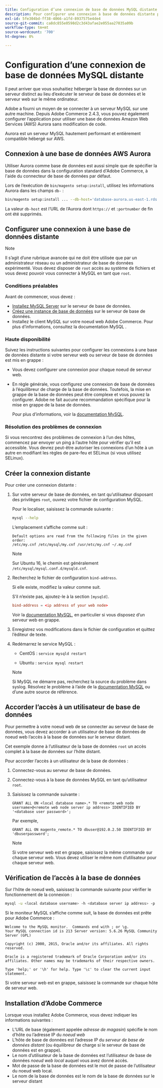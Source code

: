```yaml
---
title: Configuration d’une connexion de base de données MySQL distante
description: Pour configurer une connexion à base de données distante pour les installations sur site d’Adobe Commerce, procédez comme suit.
exl-id: 5fe304bd-ff38-4066-a1fd-8937575e4de4
source-git-commit: ca8dc855e0598d2c3d43afae2e055aa27035a09b
workflow-type: tm+mt
source-wordcount: '700'
ht-degree: 0%

---
```


# Configuration d’une connexion de base de données MySQL distante

Il peut arriver que vous souhaitiez héberger la base de données sur un serveur distinct au lieu d’exécuter le serveur de base de données et le serveur web sur le même ordinateur.

Adobe a fourni un moyen de se connecter à un serveur MySQL sur une autre machine. Depuis Adobe Commerce 2.4.3, vous pouvez également configurer l’application pour utiliser une base de données Amazon Web Services (AWS) Aurora sans modification de code.

Aurora est un serveur MySQL hautement performant et entièrement compatible hébergé sur AWS.

## Connexion à une base de données AWS Aurora

Utiliser Aurora comme base de données est aussi simple que de spécifier la base de données dans la configuration standard d&#39;Adobe Commerce, à l&#39;aide du connecteur de base de données par défaut.

Lors de l’exécution de `bin/magento setup:install`, utilisez les informations Aurora dans les champs `db-` :

```bash
bin/magento setup:install ... --db-host='database-aurora.us-east-1.rds.amazonaws.com' --db-name='magento2' --db-user='username' --db-password='password' ...
```

La valeur `db-host` est l’URL de l’Aurora dont `https://` et `:portnumber` de fin ont été supprimés.

## Configurer une connexion à une base de données distante

>[!NOTE]
>
>Il s’agit d’une rubrique avancée qui ne doit être utilisée que par un administrateur réseau ou un administrateur de base de données expérimenté. Vous devez disposer de `root` accès au système de fichiers et vous devez pouvoir vous connecter à MySQL en tant que `root`.

### Conditions préalables

Avant de commencer, vous devez :

* [Installez MySQL Server](mysql.md) sur le serveur de base de données.
* [Créez une instance de base de données](mysql.md#configuring-the-database-instance) sur le serveur de base de données.
* Installez le client MySQL sur votre noeud web Adobe Commerce. Pour plus d’informations, consultez la documentation MySQL .

### Haute disponibilité

Suivez les instructions suivantes pour configurer les connexions à une base de données distante si votre serveur web ou serveur de base de données est mis en grappe :

* Vous devez configurer une connexion pour chaque noeud de serveur web.
* En règle générale, vous configurez une connexion de base de données à l’équilibreur de charge de la base de données. Toutefois, la mise en grappe de la base de données peut être complexe et vous pouvez la configurer. Adobe ne fait aucune recommandation spécifique pour la mise en grappe de la base de données.

  Pour plus d’informations, voir la [documentation MySQL](https://dev.mysql.com/doc/refman/5.6/en/mysql-cluster.html).

### Résolution des problèmes de connexion

Si vous rencontrez des problèmes de connexion à l’un des hôtes, commencez par envoyer un ping à l’autre hôte pour vérifier qu’il est accessible. Vous devrez peut-être autoriser les connexions d’un hôte à un autre en modifiant les règles de pare-feu et SELinux (si vous utilisez SELinux).

## Créer la connexion distante

Pour créer une connexion distante :

1. Sur votre serveur de base de données, en tant qu’utilisateur disposant des privilèges `root`, ouvrez votre fichier de configuration MySQL.

   Pour le localiser, saisissez la commande suivante :

   ```bash
   mysql --help
   ```

   L’emplacement s’affiche comme suit :

   ```
   Default options are read from the following files in the given order:
   /etc/my.cnf /etc/mysql/my.cnf /usr/etc/my.cnf ~/.my.cnf
   ```

   >[!NOTE]
   >
   >Sur Ubuntu 16, le chemin est généralement `/etc/mysql/mysql.conf.d/mysqld.cnf`.

1. Recherchez le fichier de configuration `bind-address`.

   Si elle existe, modifiez la valeur comme suit.

   S’il n’existe pas, ajoutez-le à la section `[mysqld]`.

   ```conf
   bind-address = <ip address of your web node>
   ```

   Voir la [documentation MySQL](https://dev.mysql.com/doc/refman/5.6/en/server-options.html), en particulier si vous disposez d’un serveur web en grappe.

1. Enregistrez vos modifications dans le fichier de configuration et quittez l’éditeur de texte.
1. Redémarrez le service MySQL :

   * CentOS : `service mysqld restart`

   * Ubuntu : `service mysql restart`

   >[!NOTE]
   >
   >Si MySQL ne démarre pas, recherchez la source du problème dans syslog. Résolvez le problème à l’aide de la [documentation MySQL](https://dev.mysql.com/doc/refman/5.6/en/server-options.html#option_mysqld_bind-address) ou d’une autre source de référence.

## Accorder l’accès à un utilisateur de base de données

Pour permettre à votre noeud web de se connecter au serveur de base de données, vous devez accorder à un utilisateur de base de données de noeud web l’accès à la base de données sur le serveur distant.

Cet exemple donne à l’utilisateur de la base de données `root` un accès complet à la base de données sur l’hôte distant.

Pour accorder l’accès à un utilisateur de la base de données :

1. Connectez-vous au serveur de base de données.
1. Connectez-vous à la base de données MySQL en tant qu’utilisateur `root`.
1. Saisissez la commande suivante :

   ```shell
   GRANT ALL ON <local database name>.* TO <remote web node username>@<remote web node server ip address> IDENTIFIED BY '<database user password>';
   ```

   Par exemple,

   ```shell
   GRANT ALL ON magento_remote.* TO dbuser@192.0.2.50 IDENTIFIED BY 'dbuserpassword';
   ```

   >[!NOTE]
   >
   >Si votre serveur web est en grappe, saisissez la même commande sur chaque serveur web. Vous devez utiliser le même nom d’utilisateur pour chaque serveur web.

## Vérification de l’accès à la base de données

Sur l’hôte de noeud web, saisissez la commande suivante pour vérifier le fonctionnement de la connexion :

```bash
mysql -u <local database username> -h <database server ip address> -p
```

Si le moniteur MySQL s’affiche comme suit, la base de données est prête pour Adobe Commerce :

```
Welcome to the MySQL monitor.  Commands end with ; or \g.
Your MySQL connection id is 213 Server version: 5.6.26 MySQL Community Server (GPL)

Copyright (c) 2000, 2015, Oracle and/or its affiliates. All rights reserved.

Oracle is a registered trademark of Oracle Corporation and/or its affiliates. Other names may be trademarks of their respective owners.

Type 'help;' or '\h' for help. Type '\c' to clear the current input statement.
```

Si votre serveur web est en grappe, saisissez la commande sur chaque hôte de serveur web.

## Installation d’Adobe Commerce

Lorsque vous installez Adobe Commerce, vous devez indiquer les informations suivantes :

* L’URL de base (également appelée *adresse de magasin*) spécifie le nom d’hôte ou l’adresse IP du *noeud web*
* L’hôte de base de données est l’adresse IP du *serveur de base de données distant* (ou équilibreur de charge si le serveur de base de données est en grappe).
* Le nom d’utilisateur de la base de données est l’utilisateur de base de données *noeud web local* auquel vous avez donné accès.
* Mot de passe de la base de données est le mot de passe de l’utilisateur du noeud web local.
* Le nom de la base de données est le nom de la base de données sur le serveur distant
